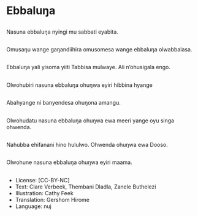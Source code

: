 # Ebbaluŋa

##
Nasuna ebbaluŋa nyingi
mu sabbati eyabita.

##
Omusaŋu wange
gaŋandiihira
omusomesa wange
ebbaluŋa olwabbalasa.

##
Ebbaluŋa yali yisoma
yiiti Tabbisa mulwaye.
Ali n’ohusigala engo.

##
Olwohubiri nasuna
ebbaluŋa ohuŋwa eyiri
hibbina hyange

##
Abahyange ni
banyendesa ohuŋona
amangu.

##
Olwohudatu
nasuna ebbaluŋa
ohuŋwa ewa meeri
yange oyu singa
ohwenda.

##
Nahubba ehifanani hino
hululwo. Ohwenda
ohuŋwa ewa Dooso.

##
Olwohune nasuna
ebbaluŋa ohuŋwa eyiri
maama.

##
* License: [CC-BY-NC]
* Text: Clare Verbeek, Thembani Dladla, Zanele Buthelezi
* Illustration: Cathy Feek
* Translation: Gershom Hirome
* Language: nuj
